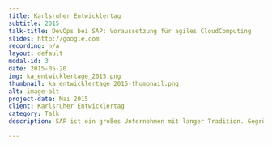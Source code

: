 ```yaml
---
title: Karlsruher Entwicklertag
subtitle: 2015
talk-title: DevOps bei SAP: Voraussetzung für agiles CloudComputing
slides: http://google.com
recording: n/a
layout: default
modal-id: 3
date: 2015-05-20
img: ka_entwicklertage_2015.png
thumbnail: ka_entwicklertage_2015-thumbnail.png
alt: image-alt
project-date: Mai 2015
client: Karlsruher Entwicklertag
category: Talk
description: SAP ist ein großes Unternehmen mit langer Tradition. Gegründet 1972 arbeiten heute über 74000 Mitarbeiter an unternehmenskritschen Anwendungen für fast alle Industrien dieser Welt. Seit Jahrzehnten ist die SAP im on-premise Bereich so bei Kunden erfolgreich. Seit ein paar Jahren befindet sich die SAP jedoch im Wandel. Mit einer klaren Ausrichtung auf Cloud Angebote müssen bei SAP auch viele Arbeitsprozesse und Denkweisen neu erlernt und definieren werden. Durch die erfolgreiche Anwendung von DevOps und Continuous Delivery Prinzipien konnte die SAP bereits zeigen, dass tägliche Software Lieferungen auch in traditionsreichen IT-Großunternehmen umsetzbar sind. Der Vortrag zeigt auf, wie Projekte bei SAP DevOps und Continuous Delivery umsetzen, welche Schwierigkeiten damit verbunden sind und wie traditionsreiche IT-Großunternehmen den Wandel zum Cloud Geschäft meistern können.

---
```

